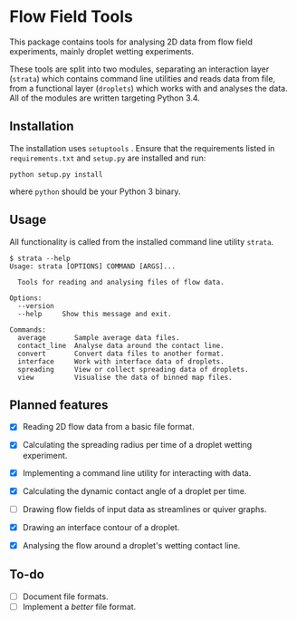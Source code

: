 # Flow Field Tools

This package contains tools for analysing 2D data from flow field experiments,
mainly droplet wetting experiments.

These tools are split into two modules, separating an interaction layer
(`strata`) which contains command line utilities and reads data from file,
from a functional layer (`droplets`) which works with and analyses the data.
All of the modules are written targeting Python 3.4.


## Installation

The installation uses `setuptools` . Ensure that the requirements listed
in `requirements.txt` and `setup.py` are installed and run:

    python setup.py install

where `python` should be your Python 3 binary.


## Usage

All functionality is called from the installed command line utility `strata`.

    $ strata --help
    Usage: strata [OPTIONS] COMMAND [ARGS]...

      Tools for reading and analysing files of flow data.

    Options:
      --version
      --help     Show this message and exit.

    Commands:
      average       Sample average data files.
      contact_line  Analyse data around the contact line.
      convert       Convert data files to another format.
      interface     Work with interface data of droplets.
      spreading     View or collect spreading data of droplets.
      view          Visualise the data of binned map files.


## Planned features

- [x] Reading 2D flow data from a basic file format.
- [x] Calculating the spreading radius per time of a droplet wetting
    experiment.
- [x] Implementing a command line utility for interacting with data.
- [x] Calculating the dynamic contact angle of a droplet per time.
- [ ] Drawing flow fields of input data as streamlines or quiver graphs.
- [x] Drawing an interface contour of a droplet.
- [x] Analysing the flow around a droplet's wetting contact line.


## To-do

- [ ] Document file formats.
- [ ] Implement a *better* file format.
